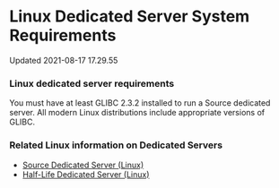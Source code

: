 # Linux Dedicated Server System Requirements
Updated 2021-08-17 17.29.55

### Linux dedicated server requirements
  
  
You must have at least GLIBC 2.3.2 installed to run a Source dedicated server. All modern Linux distributions include appropriate versions of GLIBC.  
  
  
### Related Linux information on Dedicated Servers

* [Source Dedicated Server (Linux)](https://steamcommunity.com/discussions/forum/14/)
* [Half-Life Dedicated Server (Linux)](https://steamcommunity.com/discussions/forum/16/)

